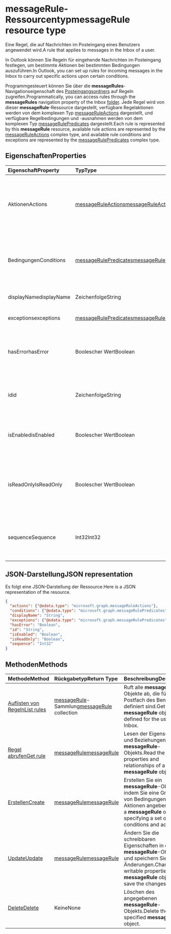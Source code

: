 # <a name="messagerule-resource-type"></a><span data-ttu-id="c5f06-101">messageRule-Ressourcentyp</span><span class="sxs-lookup"><span data-stu-id="c5f06-101">messageRule resource type</span></span>


<span data-ttu-id="c5f06-102">Eine Regel, die auf Nachrichten im Posteingang eines Benutzers angewendet wird.</span><span class="sxs-lookup"><span data-stu-id="c5f06-102">A rule that applies to messages in the Inbox of a user.</span></span>

<span data-ttu-id="c5f06-103">In Outlook können Sie Regeln für eingehende Nachrichten im Posteingang festlegen, um bestimmte Aktionen bei bestimmten Bedingungen auszuführen.</span><span class="sxs-lookup"><span data-stu-id="c5f06-103">In Outlook, you can set up rules for incoming messages in the Inbox to carry out specific actions upon certain conditions.</span></span> 

<span data-ttu-id="c5f06-104">Programmgesteuert können Sie über die **messageRules**-Navigationseigenschaft des [Posteingangsordners](mailfolder.md) auf Regeln zugreifen.</span><span class="sxs-lookup"><span data-stu-id="c5f06-104">Programmatically, you can access rules through the **messageRules** navigation property of the Inbox [folder](mailfolder.md).</span></span> <span data-ttu-id="c5f06-105">Jede Regel wird von dieser **messageRule**-Ressource dargestellt, verfügbare Regelaktionen werden von dem komplexen Typ [messageRuleActions](messageruleactions.md) dargestellt, und verfügbare Regelbedingungen und -ausnahmen werden von dem komplexen Typ [messageRulePredicates](messagerulepredicates.md) dargestellt.</span><span class="sxs-lookup"><span data-stu-id="c5f06-105">Each rule is represented by this **messageRule** resource, available rule actions are represented by the [messageRuleActions](messageruleactions.md) complex type, and available rule conditions and exceptions are represented by the [messageRulePredicates](messagerulepredicates.md) complex type.</span></span>


## <a name="properties"></a><span data-ttu-id="c5f06-106">Eigenschaften</span><span class="sxs-lookup"><span data-stu-id="c5f06-106">Properties</span></span>
| <span data-ttu-id="c5f06-107">Eigenschaft</span><span class="sxs-lookup"><span data-stu-id="c5f06-107">Property</span></span>     | <span data-ttu-id="c5f06-108">Typ</span><span class="sxs-lookup"><span data-stu-id="c5f06-108">Type</span></span>   |<span data-ttu-id="c5f06-109">Beschreibung</span><span class="sxs-lookup"><span data-stu-id="c5f06-109">Description</span></span>|
|:---------------|:--------|:----------|
| <span data-ttu-id="c5f06-110">Aktionen</span><span class="sxs-lookup"><span data-stu-id="c5f06-110">Actions</span></span> | [<span data-ttu-id="c5f06-111">messageRuleActions</span><span class="sxs-lookup"><span data-stu-id="c5f06-111">messageRuleActions</span></span>](messageruleactions.md) | <span data-ttu-id="c5f06-112">Aktionen, die auf eine Nachricht angewendet werden, wenn die entsprechenden Bedingungen erfüllt sind.</span><span class="sxs-lookup"><span data-stu-id="c5f06-112">Actions to be taken on a message when the corresponding conditions are fulfilled.</span></span> |
| <span data-ttu-id="c5f06-113">Bedingungen</span><span class="sxs-lookup"><span data-stu-id="c5f06-113">Conditions</span></span> | [<span data-ttu-id="c5f06-114">messageRulePredicates</span><span class="sxs-lookup"><span data-stu-id="c5f06-114">messageRulePredicates</span></span>](messagerulepredicates.md) | <span data-ttu-id="c5f06-115">Bedingungen, die bei Erfüllung die entsprechenden Aktionen für diese Regel auslösen.</span><span class="sxs-lookup"><span data-stu-id="c5f06-115">Conditions that when fulfilled, will trigger the corresponding actions for that rule.</span></span> |
| <span data-ttu-id="c5f06-116">displayName</span><span class="sxs-lookup"><span data-stu-id="c5f06-116">displayName</span></span> | <span data-ttu-id="c5f06-117">Zeichenfolge</span><span class="sxs-lookup"><span data-stu-id="c5f06-117">String</span></span> | <span data-ttu-id="c5f06-118">Der Anzeigename der Regel.</span><span class="sxs-lookup"><span data-stu-id="c5f06-118">The name of the new formatting rule.</span></span> |
| <span data-ttu-id="c5f06-119">exceptions</span><span class="sxs-lookup"><span data-stu-id="c5f06-119">exceptions</span></span> | [<span data-ttu-id="c5f06-120">messageRulePredicates</span><span class="sxs-lookup"><span data-stu-id="c5f06-120">messageRulePredicates</span></span>](messagerulepredicates.md) | <span data-ttu-id="c5f06-121">Ausnahmebedingungen für die Regel.</span><span class="sxs-lookup"><span data-stu-id="c5f06-121">Exception conditions for the rule.</span></span> |
| <span data-ttu-id="c5f06-122">hasError</span><span class="sxs-lookup"><span data-stu-id="c5f06-122">hasError</span></span> | <span data-ttu-id="c5f06-123">Boolescher Wert</span><span class="sxs-lookup"><span data-stu-id="c5f06-123">Boolean</span></span> | <span data-ttu-id="c5f06-124">Gibt an, ob sich die Regel in einem Fehlerzustand befindet.</span><span class="sxs-lookup"><span data-stu-id="c5f06-124">Indicates whether the rule is in an error condition.</span></span> <span data-ttu-id="c5f06-125">Schreibgeschützt.</span><span class="sxs-lookup"><span data-stu-id="c5f06-125">Read-only.</span></span> |
| <span data-ttu-id="c5f06-126">id</span><span class="sxs-lookup"><span data-stu-id="c5f06-126">id</span></span> |<span data-ttu-id="c5f06-127">Zeichenfolge</span><span class="sxs-lookup"><span data-stu-id="c5f06-127">String</span></span>|<span data-ttu-id="c5f06-128">Der eindeutige Bezeichner der Regel.</span><span class="sxs-lookup"><span data-stu-id="c5f06-128">The unique identifier of the rule.</span></span> <span data-ttu-id="c5f06-129">Schreibgeschützt.</span><span class="sxs-lookup"><span data-stu-id="c5f06-129">Read-only.</span></span>|
| <span data-ttu-id="c5f06-130">isEnabled</span><span class="sxs-lookup"><span data-stu-id="c5f06-130">isEnabled</span></span> | <span data-ttu-id="c5f06-131">Boolescher Wert</span><span class="sxs-lookup"><span data-stu-id="c5f06-131">Boolean</span></span> | <span data-ttu-id="c5f06-132">Gibt an, ob die Regel auf Nachrichten angewendet werden kann.</span><span class="sxs-lookup"><span data-stu-id="c5f06-132">Indicates whether the rule is enabled to be applied to messages.</span></span> |
| <span data-ttu-id="c5f06-133">isReadOnly</span><span class="sxs-lookup"><span data-stu-id="c5f06-133">IsReadOnly</span></span> | <span data-ttu-id="c5f06-134">Boolescher Wert</span><span class="sxs-lookup"><span data-stu-id="c5f06-134">Boolean</span></span> | <span data-ttu-id="c5f06-135">Gibt an, ob die Regel schreibgeschützt ist und von der Regel-REST-API nicht geändert oder gelöscht werden kann.</span><span class="sxs-lookup"><span data-stu-id="c5f06-135">Indicates if the rule is read-only and cannot be modified or deleted by the rules REST API.</span></span> |
| <span data-ttu-id="c5f06-136">sequence</span><span class="sxs-lookup"><span data-stu-id="c5f06-136">Sequence</span></span> | <span data-ttu-id="c5f06-137">Int32</span><span class="sxs-lookup"><span data-stu-id="c5f06-137">Int32</span></span> | <span data-ttu-id="c5f06-138">Gibt die Reihenfolge an, in der die Regel zusammen mit anderen Regeln ausgeführt wird.</span><span class="sxs-lookup"><span data-stu-id="c5f06-138">Indicates the order in which the rule is executed, among other rules.</span></span> |


## <a name="json-representation"></a><span data-ttu-id="c5f06-139">JSON-Darstellung</span><span class="sxs-lookup"><span data-stu-id="c5f06-139">JSON representation</span></span>
<span data-ttu-id="c5f06-140">Es folgt eine JSON-Darstellung der Ressource.</span><span class="sxs-lookup"><span data-stu-id="c5f06-140">Here is a JSON representation of the resource.</span></span>

<!-- {
  "blockType": "resource",
  "optionalProperties": [
   ],
  "@odata.type": "microsoft.graph.messageRule"
}-->

```json
{
  "actions": {"@odata.type": "microsoft.graph.messageRuleActions"},
  "conditions": {"@odata.type": "microsoft.graph.messageRulePredicates"},
  "displayName": "String",
  "exceptions": {"@odata.type": "microsoft.graph.messageRulePredicates"},
  "hasError": "Boolean",
  "id": "String",
  "isEnabled": "Boolean",
  "isReadOnly": "Boolean",
  "sequence": "Int32"
}

```

## <a name="methods"></a><span data-ttu-id="c5f06-141">Methoden</span><span class="sxs-lookup"><span data-stu-id="c5f06-141">Methods</span></span>
| <span data-ttu-id="c5f06-142">Methode</span><span class="sxs-lookup"><span data-stu-id="c5f06-142">Method</span></span>           | <span data-ttu-id="c5f06-143">Rückgabetyp</span><span class="sxs-lookup"><span data-stu-id="c5f06-143">Return Type</span></span>    |<span data-ttu-id="c5f06-144">Beschreibung</span><span class="sxs-lookup"><span data-stu-id="c5f06-144">Description</span></span>|
|:---------------|:--------|:----------|
|[<span data-ttu-id="c5f06-145">Auflisten von Regeln</span><span class="sxs-lookup"><span data-stu-id="c5f06-145">List rules</span></span>](../api/mailfolder_list_messagerules.md) | <span data-ttu-id="c5f06-146">[messageRule](messagerule.md)-Sammlung</span><span class="sxs-lookup"><span data-stu-id="c5f06-146">[messageRule](messagerule.md) collection</span></span> |<span data-ttu-id="c5f06-147">Ruft alle **messageRule**-Objekte ab, die für das Postfach des Benutzers definiert sind.</span><span class="sxs-lookup"><span data-stu-id="c5f06-147">Get all the **messageRule** objects defined for the user's Inbox.</span></span>|
|[<span data-ttu-id="c5f06-148">Regel abrufen</span><span class="sxs-lookup"><span data-stu-id="c5f06-148">Get rule</span></span>](../api/messagerule_get.md) | [<span data-ttu-id="c5f06-149">messageRule</span><span class="sxs-lookup"><span data-stu-id="c5f06-149">messageRule</span></span>](messagerule.md) |<span data-ttu-id="c5f06-150">Lesen der Eigenschaften und Beziehungen eines **messageRule**-Objekts.</span><span class="sxs-lookup"><span data-stu-id="c5f06-150">Read the properties and relationships of a **messageRule** object.</span></span>|
|[<span data-ttu-id="c5f06-151">Erstellen</span><span class="sxs-lookup"><span data-stu-id="c5f06-151">Create</span></span>](../api/mailfolder_post_messagerules.md) | [<span data-ttu-id="c5f06-152">messageRule</span><span class="sxs-lookup"><span data-stu-id="c5f06-152">messageRule</span></span>](messagerule.md) |<span data-ttu-id="c5f06-153">Erstellen Sie ein  **messageRule**-Objekt, indem Sie eine Gruppe von Bedingungen und Aktionen angeben.</span><span class="sxs-lookup"><span data-stu-id="c5f06-153">Create a **messageRule** object by specifying a set of conditions and actions.</span></span>|
|[<span data-ttu-id="c5f06-154">Update</span><span class="sxs-lookup"><span data-stu-id="c5f06-154">Update</span></span>](../api/messagerule_update.md) | [<span data-ttu-id="c5f06-155">messageRule</span><span class="sxs-lookup"><span data-stu-id="c5f06-155">messageRule</span></span>](messagerule.md) |<span data-ttu-id="c5f06-156">Ändern Sie die schreibbaren Eigenschaften in einem **messageRule**-Objekt, und speichern Sie die Änderungen.</span><span class="sxs-lookup"><span data-stu-id="c5f06-156">Change writable properties on a **messageRule** object and save the changes.</span></span> |
|[<span data-ttu-id="c5f06-157">Delete</span><span class="sxs-lookup"><span data-stu-id="c5f06-157">Delete</span></span>](../api/messagerule_delete.md) | <span data-ttu-id="c5f06-158">Keine</span><span class="sxs-lookup"><span data-stu-id="c5f06-158">None</span></span> |<span data-ttu-id="c5f06-159">Löschen des angegebenen **messageRule**-Objekts.</span><span class="sxs-lookup"><span data-stu-id="c5f06-159">Delete the specified **messageRule** object.</span></span> |

<!-- uuid: 8fcb5dbc-d5aa-4681-8e31-b001d5168d79
2015-10-25 14:57:30 UTC -->
<!-- {
  "type": "#page.annotation",
  "description": "messageRule resource",
  "keywords": "",
  "section": "documentation",
  "tocPath": ""
}-->